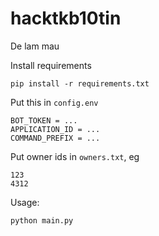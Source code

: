 ﻿# hacktkb10tin
De lam mau

Install requirements
```
pip install -r requirements.txt
```

Put this in `config.env`
```
BOT_TOKEN = ...
APPLICATION_ID = ...
COMMAND_PREFIX = ...
```

Put owner ids in `owners.txt`, eg
```
123
4312
```

Usage:
```
python main.py
```
